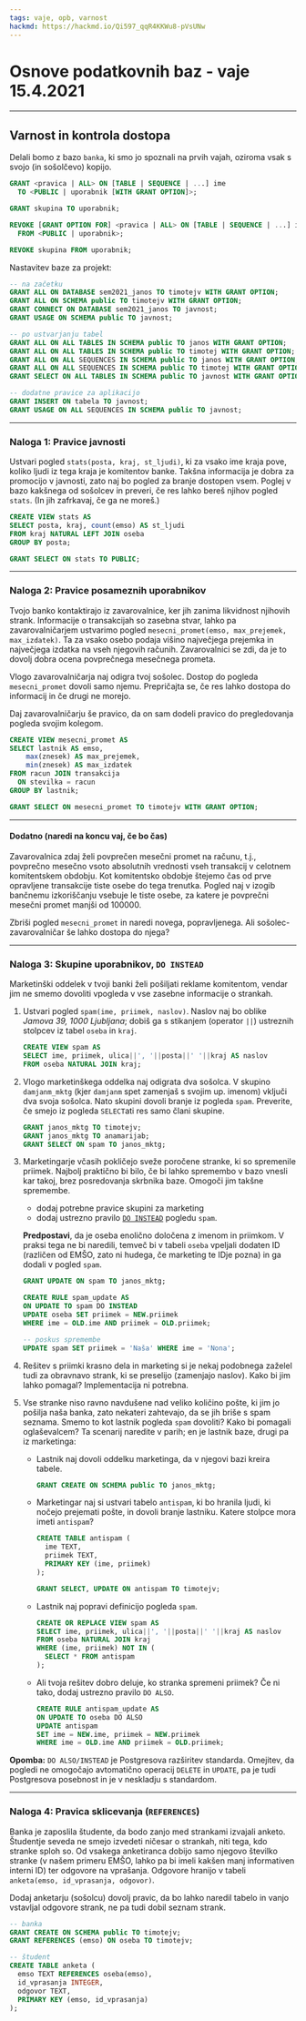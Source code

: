 ```yaml
---
tags: vaje, opb, varnost
hackmd: https://hackmd.io/Qi597_qqR4KKWu8-pVsUNw
---
```

# Osnove podatkovnih baz - vaje 15.4.2021

---

## Varnost in kontrola dostopa

Delali bomo z bazo `banka`, ki smo jo spoznali na prvih vajah, oziroma vsak s svojo (in sošolčevo) kopijo.

```sql
GRANT <pravica | ALL> ON [TABLE | SEQUENCE | ...] ime
  TO <PUBLIC | uporabnik [WITH GRANT OPTION]>;

GRANT skupina TO uporabnik;

REVOKE [GRANT OPTION FOR] <pravica | ALL> ON [TABLE | SEQUENCE | ...] ime
  FROM <PUBLIC | uporabnik>;

REVOKE skupina FROM uporabnik;
```

Nastavitev baze za projekt:
```sql
-- na začetku
GRANT ALL ON DATABASE sem2021_janos TO timotejv WITH GRANT OPTION;
GRANT ALL ON SCHEMA public TO timotejv WITH GRANT OPTION;
GRANT CONNECT ON DATABASE sem2021_janos TO javnost;
GRANT USAGE ON SCHEMA public TO javnost;

-- po ustvarjanju tabel
GRANT ALL ON ALL TABLES IN SCHEMA public TO janos WITH GRANT OPTION;
GRANT ALL ON ALL TABLES IN SCHEMA public TO timotej WITH GRANT OPTION;
GRANT ALL ON ALL SEQUENCES IN SCHEMA public TO janos WITH GRANT OPTION;
GRANT ALL ON ALL SEQUENCES IN SCHEMA public TO timotej WITH GRANT OPTION;
GRANT SELECT ON ALL TABLES IN SCHEMA public TO javnost WITH GRANT OPTION;

-- dodatne pravice za aplikacijo
GRANT INSERT ON tabela TO javnost;
GRANT USAGE ON ALL SEQUENCES IN SCHEMA public TO javnost;
```

---

### Naloga 1: Pravice javnosti

Ustvari pogled `stats(posta, kraj, st_ljudi)`, ki za vsako ime kraja pove, koliko ljudi iz tega kraja je komitentov banke. Takšna informacija je dobra za promocijo v javnosti, zato naj bo pogled za branje dostopen vsem. Poglej v bazo kakšnega od sošolcev in preveri, če res lahko bereš njihov pogled `stats`. (In jih zafrkavaj, če ga ne moreš.)

```sql
CREATE VIEW stats AS
SELECT posta, kraj, count(emso) AS st_ljudi
FROM kraj NATURAL LEFT JOIN oseba
GROUP BY posta;

GRANT SELECT ON stats TO PUBLIC;
```

---

### Naloga 2: Pravice posameznih uporabnikov

Tvojo banko kontaktirajo iz zavarovalnice, ker jih zanima likvidnost njihovih strank. Informacije o transakcijah so zasebna stvar, lahko pa zavarovalničarjem ustvarimo pogled `mesecni_promet(emso, max_prejemek, max_izdatek)`. Ta za vsako osebo podaja višino največjega prejemka in največjega izdatka na vseh njegovih računih. Zavarovalnici se zdi, da je to dovolj dobra ocena povprečnega mesečnega prometa.

Vlogo zavarovalničarja naj odigra tvoj sošolec. Dostop do pogleda `mesecni_promet` dovoli samo njemu. Prepričajta se, če res lahko dostopa do informacij in če drugi ne morejo.

Daj zavarovalničarju še pravico, da on sam dodeli pravico do pregledovanja pogleda svojim kolegom.

```sql
CREATE VIEW mesecni_promet AS
SELECT lastnik AS emso,
    max(znesek) AS max_prejemek,
    min(znesek) AS max_izdatek
FROM racun JOIN transakcija
  ON stevilka = racun
GROUP BY lastnik;

GRANT SELECT ON mesecni_promet TO timotejv WITH GRANT OPTION;
```

----

#### Dodatno (naredi na koncu vaj, če bo čas)

Zavarovalnica zdaj želi povprečen mesečni promet na računu, t.j., povprečno mesečno vsoto absolutnih vrednosti vseh transakcij v celotnem komitentskem obdobju. Kot komitentsko obdobje štejemo čas od prve opravljene transakcije tiste osebe do tega trenutka. Pogled naj v izogib bančnemu izkoriščanju vsebuje le tiste osebe, za katere je povprečni mesečni promet manjši od 100000.

Zbriši pogled `mesecni_promet` in naredi novega, popravljenega. Ali sošolec-zavarovalničar še lahko dostopa do njega?

---

### Naloga 3: Skupine uporabnikov, `DO INSTEAD`

Marketinški oddelek v tvoji banki želi pošiljati reklame komitentom, vendar jim ne smemo dovoliti vpogleda v vse zasebne informacije o strankah.

1. Ustvari pogled `spam(ime, priimek, naslov)`. Naslov naj bo oblike *Jamova 39, 1000 Ljubljana*; dobiš ga s stikanjem (operator `||`) ustreznih stolpcev iz tabel `oseba` in `kraj`.

   ```sql
   CREATE VIEW spam AS
   SELECT ime, priimek, ulica||', '||posta||' '||kraj AS naslov
   FROM oseba NATURAL JOIN kraj;
   ```

2. Vlogo marketinškega oddelka naj odigrata dva sošolca. V skupino `damjanm_mktg` (kjer `damjanm` spet zamenjaš s svojim up. imenom) vključi dva svoja sošolca. Nato skupini dovoli branje iz pogleda `spam`. Preverite, če smejo iz pogleda `SELECT`ati res samo člani skupine.

   ```sql
   GRANT janos_mktg TO timotejv;
   GRANT janos_mktg TO anamarijab;
   GRANT SELECT ON spam TO janos_mktg;
   ```

3. Marketingarje včasih pokličejo sveže poročene stranke, ki so spremenile priimek. Najbolj praktično bi bilo, če bi lahko spremembo v bazo vnesli kar takoj, brez posredovanja skrbnika baze. Omogoči jim takšne spremembe.

    * dodaj potrebne pravice skupini za marketing
    * dodaj ustrezno pravilo [`DO INSTEAD`](http://www.postgresql.org/docs/current/static/rules-update.html) pogledu `spam`.

   **Predpostavi**, da je oseba enolično določena z imenom in priimkom. V praksi tega ne bi naredili, temveč bi v tabeli `oseba` vpeljali dodaten ID (različen od EMŠO, zato ni hudega, če marketing te IDje pozna) in ga dodali v pogled `spam`.
   
   ```sql
   GRANT UPDATE ON spam TO janos_mktg;
   
   CREATE RULE spam_update AS
   ON UPDATE TO spam DO INSTEAD
   UPDATE oseba SET priimek = NEW.priimek
   WHERE ime = OLD.ime AND priimek = OLD.priimek;
   
   -- poskus spremembe
   UPDATE spam SET priimek = 'Naša' WHERE ime = 'Nona';
   ```

4. Rešitev s priimki krasno dela in marketing si je nekaj podobnega zaželel tudi za obravnavo strank, ki se preselijo (zamenjajo naslov). Kako bi jim lahko pomagal? Implementacija ni potrebna.

5. Vse stranke niso ravno navdušene nad veliko količino pošte, ki jim jo pošilja naša banka, zato nekateri zahtevajo, da se jih briše s spam seznama. Smemo to kot lastnik pogleda `spam` dovoliti? Kako bi pomagali oglaševalcem? Ta scenarij naredite v parih; en je lastnik baze, drugi pa iz marketinga:

    * Lastnik naj dovoli oddelku marketinga, da v njegovi bazi kreira tabele.

      ```sql
      GRANT CREATE ON SCHEMA public TO janos_mktg;
      ```

    * Marketingar naj si ustvari tabelo `antispam`, ki bo hranila ljudi, ki nočejo prejemati pošte, in dovoli branje lastniku. Katere stolpce mora imeti `antispam`?

      ```sql
      CREATE TABLE antispam (
        ime TEXT,
        priimek TEXT,
        PRIMARY KEY (ime, priimek)
      );
      
      GRANT SELECT, UPDATE ON antispam TO timotejv;
      ```

    * Lastnik naj popravi definicijo pogleda `spam`.

      ```sql
      CREATE OR REPLACE VIEW spam AS
      SELECT ime, priimek, ulica||', '||posta||' '||kraj AS naslov
      FROM oseba NATURAL JOIN kraj
      WHERE (ime, priimek) NOT IN (
        SELECT * FROM antispam
      );
      ```

    * Ali tvoja rešitev dobro deluje, ko stranka spremeni priimek? Če ni tako, dodaj ustrezno pravilo `DO ALSO`.

      ```sql
      CREATE RULE antispam_update AS
      ON UPDATE TO oseba DO ALSO
      UPDATE antispam
      SET ime = NEW.ime, priimek = NEW.priimek
      WHERE ime = OLD.ime AND priimek = OLD.priimek;
      ```

**Opomba:** `DO ALSO/INSTEAD` je Postgresova razširitev standarda. Omejitev, da pogledi ne omogočajo avtomatično operacij `DELETE` in `UPDATE`, pa je tudi Postgresova posebnost in je v neskladju s standardom.

---

### Naloga 4: Pravica sklicevanja (`REFERENCES`)

Banka je zaposlila študente, da bodo zanjo med strankami izvajali anketo. Študentje seveda ne smejo izvedeti ničesar o strankah, niti tega, kdo stranke sploh so. Od vsakega anketiranca dobijo samo njegovo številko stranke (v našem primeru EMŠO, lahko pa bi imeli kakšen manj informativen interni ID) ter odgovore na vprašanja. Odgovore hranijo v tabeli `anketa(emso, id_vprasanja, odgovor)`.

Dodaj anketarju (sošolcu) dovolj pravic, da bo lahko naredil tabelo in vanjo vstavljal odgovore strank, ne pa tudi dobil seznam strank.

```sql
-- banka
GRANT CREATE ON SCHEMA public TO timotejv;
GRANT REFERENCES (emso) ON oseba TO timotejv;

-- študent
CREATE TABLE anketa (
  emso TEXT REFERENCES oseba(emso),
  id_vprasanja INTEGER,
  odgovor TEXT,
  PRIMARY KEY (emso, id_vprasanja)
);
```